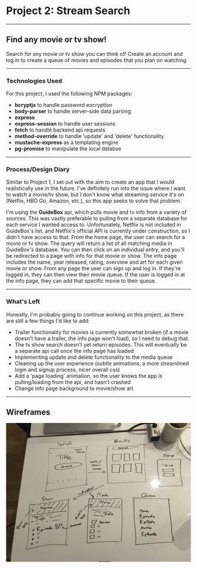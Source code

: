 # Project 2: Stream Search

---
## Find any movie or tv show!

Search for any movie or tv show you can think of! Create an account and log in to create a queue of movies and episodes that you plan on watching.

---

### Technologies Used

For this project, I used the following NPM packages:

* **bcryptjs** to handle password encryption
* **body-parser** to handle server-side data parsing
* **express**
* **express-session** to handle user sessions
* **fetch** to handle backend api requests
* **method-override** to handle 'update' and 'delete' functionality
* **mustache-express** as a templating engine
* **pg-promise** to manipulate the local databse

---

### Process/Design Diary

Similar to Project 1, I set out with the aim to create an app that I would realistically use in the future. I've definitely run into the issue where I want to watch a movie/tv show, but I don't know what streaming service it's on (Netflix, HBO Go, Amazon, etc.), so this app seeks to solve that problem.

I'm using the **GuideBox** api, which pulls movie and tv info from a variety of sources. This was vastly preferable to pulling from a separate database for each service I wanted access to. Unfortunately, Netflix is not included in GuideBox's list, and Netflix's official API is currently under construction, so I didn't have access to that.
From the home page, the user can search for a movie or tv show. The query will return a list of all matching media in GuideBox's database. 
You can then click on an individual entry, and you'll be redirected to a page with info for that movie or show.
The info page includes the name, year released, rating, overview and art for each given movie or show.
From any page the user can sign up and log in. If they're logged in, they can then view their movie queue.
If the user is logged in at the info page, they can add that specific movie to their queue.

---

### What's Left

Honestly, I'm probably going to continue working on this project, as there are still a few things I'd like to add:

* Trailer functionality for movies is currently somewhat broken (if a movie doesn't have a trailer, the info page won't load), so I need to debug that.
* The tv show search doesn't yet return episodes. This will eventually be a separate api call once the info page has loaded
* Implementing update and delete functionality to the media queue
* Cleaning up the user experience (subtle animations, a more streamlined login and signup process, nicer overall css)
* Add a 'page loading' animation, so the user knows the app is pulling/loading from the api, and hasn't crashed
* Change info page background to movie/show art

---

## Wireframes

![Wireframes](wireframes.jpg)
